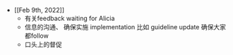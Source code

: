 - [[Feb 9th, 2022]]
	- 有关feedback waiting for Alicia
	- 信息的沟通、 确保实施 implementation 比如 guideline update 确保大家都follow
	- 口头上的督促